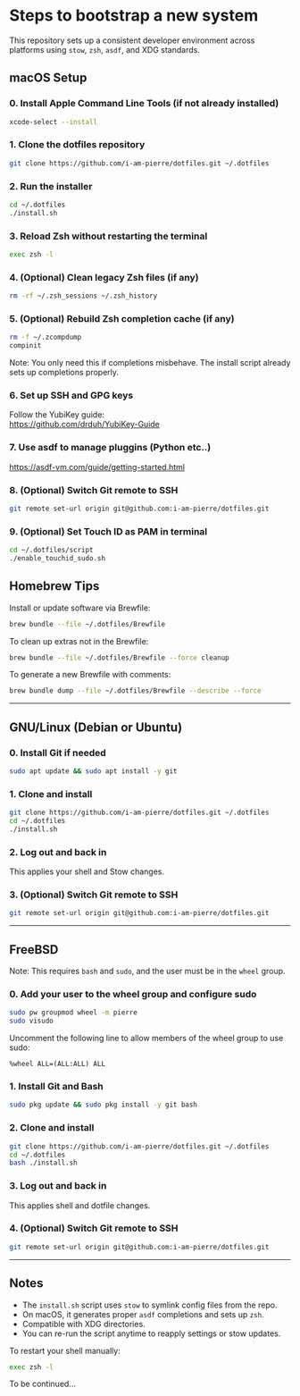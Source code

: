 # Steps to bootstrap a new system

This repository sets up a consistent developer environment across platforms using `stow`, `zsh`, `asdf`, and XDG standards.

## macOS Setup

### 0. Install Apple Command Line Tools (if not already installed)

```zsh
xcode-select --install
```

### 1. Clone the dotfiles repository

```zsh
git clone https://github.com/i-am-pierre/dotfiles.git ~/.dotfiles
```

### 2. Run the installer

```zsh
cd ~/.dotfiles
./install.sh
```

### 3. Reload Zsh without restarting the terminal

```zsh
exec zsh -l
```

### 4. (Optional) Clean legacy Zsh files (if any)

```zsh
rm -rf ~/.zsh_sessions ~/.zsh_history
```

### 5. (Optional) Rebuild Zsh completion cache (if any)

```zsh
rm -f ~/.zcompdump
compinit
```

Note: You only need this if completions misbehave. The install script already sets up completions properly.

### 6. Set up SSH and GPG keys

Follow the YubiKey guide:  
https://github.com/drduh/YubiKey-Guide

### 7. Use asdf to manage pluggins (Python etc..)

https://asdf-vm.com/guide/getting-started.html

### 8. (Optional) Switch Git remote to SSH

```zsh
git remote set-url origin git@github.com:i-am-pierre/dotfiles.git
```

### 9. (Optional) Set Touch ID as PAM in terminal

```zsh
cd ~/.dotfiles/script
./enable_touchid_sudo.sh
```

## Homebrew Tips

Install or update software via Brewfile:

```zsh
brew bundle --file ~/.dotfiles/Brewfile
```

To clean up extras not in the Brewfile:

```zsh
brew bundle --file ~/.dotfiles/Brewfile --force cleanup
```

To generate a new Brewfile with comments:

```zsh
brew bundle dump --file ~/.dotfiles/Brewfile --describe --force
```

---

## GNU/Linux (Debian or Ubuntu)

### 0. Install Git if needed

```zsh
sudo apt update && sudo apt install -y git
```

### 1. Clone and install

```zsh
git clone https://github.com/i-am-pierre/dotfiles.git ~/.dotfiles
cd ~/.dotfiles
./install.sh
```

### 2. Log out and back in

This applies your shell and Stow changes.

### 3. (Optional) Switch Git remote to SSH

```zsh
git remote set-url origin git@github.com:i-am-pierre/dotfiles.git
```

---

## FreeBSD

Note: This requires `bash` and `sudo`, and the user must be in the `wheel` group.

### 0. Add your user to the wheel group and configure sudo

```zsh
sudo pw groupmod wheel -m pierre
sudo visudo
```

Uncomment the following line to allow members of the wheel group to use sudo:

```
%wheel ALL=(ALL:ALL) ALL
```

### 1. Install Git and Bash

```zsh
sudo pkg update && sudo pkg install -y git bash
```

### 2. Clone and install

```zsh
git clone https://github.com/i-am-pierre/dotfiles.git ~/.dotfiles
cd ~/.dotfiles
bash ./install.sh
```

### 3. Log out and back in

This applies shell and dotfile changes.

### 4. (Optional) Switch Git remote to SSH

```zsh
git remote set-url origin git@github.com:i-am-pierre/dotfiles.git
```

---

## Notes

- The `install.sh` script uses `stow` to symlink config files from the repo.
- On macOS, it generates proper `asdf` completions and sets up `zsh`.
- Compatible with XDG directories.
- You can re-run the script anytime to reapply settings or stow updates.

To restart your shell manually:

```zsh
exec zsh -l
```

To be continued...

